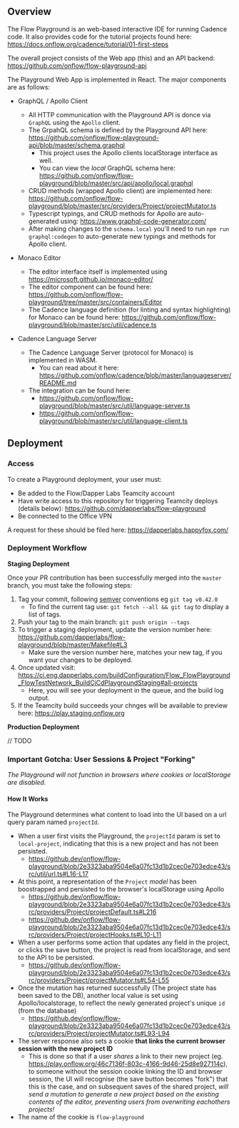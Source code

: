 ## Overview 

The Flow Playground is an web-based interactive IDE for running Cadence code.
It also provides code for the tutorial projects found here: https://docs.onflow.org/cadence/tutorial/01-first-steps

The overall project consists of the Web app (this) and an API backend: https://github.com/onflow/flow-playground-api

The Playground Web App is implemented in React. The major components are as follows:

- GraphQL / Apollo Client
  - All HTTP communication with the Playground API is donce via `GraphQL` using the `Apollo` client. 
  - The GrpahQL schema is defined by the Playground API here: https://github.com/onflow/flow-playground-api/blob/master/schema.graphql
    - This project uses the Apollo clients localStorage interface as well. 
    - You can view the _local_ GraphQL schema here: https://github.com/onflow/flow-playground/blob/master/src/api/apollo/local.graphql
  - CRUD methods (wrapped Apollo client) are implemented here: https://github.com/onflow/flow-playground/blob/master/src/providers/Project/projectMutator.ts 
  - Typescript typings, and CRUD methods for Apollo are auto-generated using: https://www.graphql-code-generator.com/
  - After making changes to the `schema.local` you'll need to run `npm run graphql:codegen` to auto-generate new typings and methods for Apollo client.

- Monaco Editor
  - The editor interface itself is implemented using https://microsoft.github.io/monaco-editor/
  - The editor component can be found here: https://github.com/onflow/flow-playground/tree/master/src/containers/Editor
  - The Cadence language definition (for linting and syntax highlighting) for Monaco can be found here: https://github.com/onflow/flow-playground/blob/master/src/util/cadence.ts

- Cadence Language Server
  - The Cadence Language Server (protocol for Monaco) is implemented in WASM. 
    - You can read about it here: https://github.com/onflow/cadence/blob/master/languageserver/README.md 
  - The integration can be found here: 
      - https://github.com/onflow/flow-playground/blob/master/src/util/language-server.ts
      - https://github.com/onflow/flow-playground/blob/master/src/util/language-client.ts

## Deployment

### Access

To create a Playground deployment, your user must: 
- Be added to the Flow/Dapper Labs Teamcity account
- Have write access to this repository for triggering Teamcity deploys (details below): https://github.com/dapperlabs/flow-playground
- Be connected to the Office VPN

A request for these should be filed here: https://dapperlabs.happyfox.com/

### Deployment Workflow

**Staging Deployment**

Once your PR contribution has been successfully merged into the `master` branch, you must take the following steps: 
1) Tag your commit, following [semver](https://semver.org/) conventions eg `git tag v0.42.0`
    - To find the current tag use: `git fetch --all && git tag` to display a list of tags.
2) Push your tag to the main branch: `git push origin --tags`
3) To trigger a staging deployment, update the version number here: https://github.com/dapperlabs/flow-playground/blob/master/Makefile#L3
    - Make sure the version number here, matches your new tag, if you want your changes to be deployed. 
4) Once updated visit: https://ci.eng.dapperlabs.com/buildConfiguration/Flow_FlowPlayground_FlowTestNetwork_BuildCiCdPlaygroundStaging#all-projects
    - Here, you will see your deployment in the queue, and the build log output.
5) If the Teamcity build succeeds your chnges will be available to preview here: https://play.staging.onflow.org

**Production Deployment**

// TODO

### Important Gotcha: User Sessions & Project "Forking"

_The Playground will not function in browsers where cookies or localStorage are disabled._

#### How It Works

The Playground determines what content to load into the UI based on a url query param named `projectId`.
- When a user first visits the Playground, the `projectId` param is set to `local-project`, indicating that this is a new project and has not been persisted.
  - https://github.dev/onflow/flow-playground/blob/2e3323aba9504e6a07fc13d1b2cec0e703edce43/src/util/url.ts#L16-L17
- At this point, a representation of the `Project` _model_ has been boostrapped and persisted to the browser's localStorage using Apollo
  - https://github.dev/onflow/flow-playground/blob/2e3323aba9504e6a07fc13d1b2cec0e703edce43/src/providers/Project/projectDefault.ts#L216
  - https://github.dev/onflow/flow-playground/blob/2e3323aba9504e6a07fc13d1b2cec0e703edce43/src/providers/Project/projectHooks.ts#L10-L11
- When a user performs some action that updates any field in the project, or clicks the save button, the project is read from localStorage, and sent to the API to be persisted. 
  - https://github.dev/onflow/flow-playground/blob/2e3323aba9504e6a07fc13d1b2cec0e703edce43/src/providers/Project/projectMutator.ts#L54-L55
- Once the mutation has returned successfully (The project state has been saved to the DB), another local value is set using Apollo/localstorage, to reflect the newly generated project's unique `id` (from the database)
  - https://github.dev/onflow/flow-playground/blob/2e3323aba9504e6a07fc13d1b2cec0e703edce43/src/providers/Project/projectMutator.ts#L93-L94
- The server response also sets a cookie **that links the current browser session with the new project ID** 
  - This is done so that if a user _shares_ a link to their new project (eg. https://play.onflow.org/46c7136f-803c-4166-9d46-25d8e927114c), to someone without the session cookie linking the ID and browser session, the UI will recognise (the save button becomes "fork") that this is the case, and on subsequent saves of the shared project, _will send a mutation to generate a new project based on the existing contents of the editor, preventing users from overwriting eachothers projects!_
 - The name of the cookie is `flow-playground`



